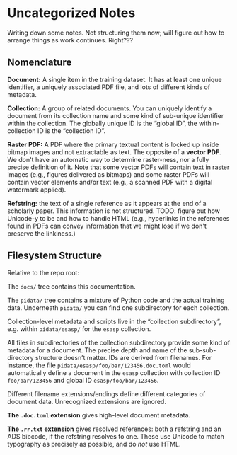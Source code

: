 # Uncategorized Notes

Writing down some notes. Not structuring them now; will figure out how to
arrange things as work continues. Right???


## Nomenclature

**Document:** A single item in the training dataset. It has at least one unique
identifier, a uniquely associated PDF file, and lots of different kinds of
metadata.

**Collection:** A group of related documents. You can uniquely identify a
document from its collection name and some kind of sub-unique identifier within
the collection. The globally unique ID is the “global ID”, the within-collection
ID is the “collection ID”.

**Raster PDF:** A PDF where the primary textual content is locked up inside
bitmap images and not extractable as text. The opposite of a **vector PDF**. We
don't have an automatic way to determine raster-ness, nor a fully precise
definition of it. Note that some vector PDFs will contain text in raster images
(e.g., figures delivered as bitmaps) and some raster PDFs will contain vector
elements and/or text (e.g., a scanned PDF with a digital watermark applied).

**Refstring:** the text of a single reference as it appears at the end of a
scholarly paper. This information is not structured. TODO: figure out how
Unicode-y to be and how to handle HTML (e.g., hyperlinks in the references found
in PDFs can convey information that we might lose if we don't preserve the
linkiness.)


## Filesystem Structure

Relative to the repo root:

The `docs/` tree contains this documentation.

The `pidata/` tree contains a mixture of Python code and the actual
training data. Underneath `pidata/` you can find one subdirectory for each
collection.

Collection-level metadata and scripts live in the “collection subdirectory”, e.g.
within `pidata/esasp/` for the `esasp` collection.

All files in subdirectories of the collection subdirectory provide some kind of
metadata for a document. The precise depth and name of the sub-sub-directory
structure doesn’t matter. IDs are derived from filenames. For instance, the file
`pidata/esasp/foo/bar/123456.doc.toml` would automatically define a
document in the `esasp` collection with collection ID `foo/bar/123456` and global
ID `esasp/foo/bar/123456`.

Different filename extensions/endings define different categories of document
data. Unrecognized extensions are ignored.

**The `.doc.toml` extension** gives high-level document metadata.

**The `.rr.txt` extension** gives resolved references: both a refstring and an
ADS bibcode, if the refstring resolves to one. These use Unicode to match
typography as precisely as possible, and do *not* use HTML.

